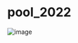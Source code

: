 # pool_2022

![image](https://user-images.githubusercontent.com/81354228/187966144-160e0e71-10c8-4efe-bc46-688555b9aa26.png)

